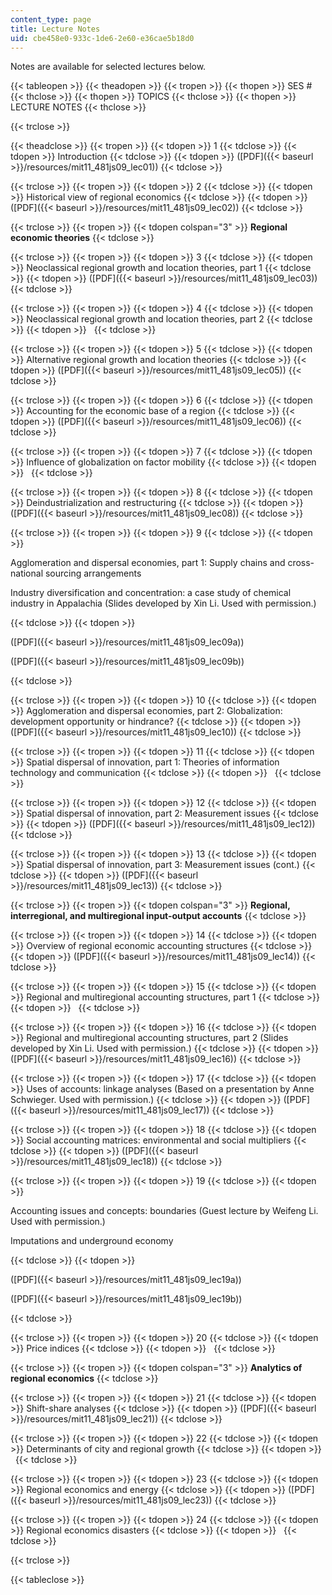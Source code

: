 ```yaml
---
content_type: page
title: Lecture Notes
uid: cbe458e0-933c-1de6-2e60-e36cae5b18d0
---
```


Notes are available for selected lectures below.

{{< tableopen >}}
{{< theadopen >}}
{{< tropen >}}
{{< thopen >}}
SES #
{{< thclose >}}
{{< thopen >}}
TOPICS
{{< thclose >}}
{{< thopen >}}
LECTURE NOTES
{{< thclose >}}

{{< trclose >}}

{{< theadclose >}}
{{< tropen >}}
{{< tdopen >}}
1
{{< tdclose >}}
{{< tdopen >}}
Introduction
{{< tdclose >}}
{{< tdopen >}}
([PDF]({{< baseurl >}}/resources/mit11_481js09_lec01))
{{< tdclose >}}

{{< trclose >}}
{{< tropen >}}
{{< tdopen >}}
2
{{< tdclose >}}
{{< tdopen >}}
Historical view of regional economics
{{< tdclose >}}
{{< tdopen >}}
([PDF]({{< baseurl >}}/resources/mit11_481js09_lec02))
{{< tdclose >}}

{{< trclose >}}
{{< tropen >}}
{{< tdopen colspan="3" >}}
**Regional economic theories**
{{< tdclose >}}

{{< trclose >}}
{{< tropen >}}
{{< tdopen >}}
3
{{< tdclose >}}
{{< tdopen >}}
Neoclassical regional growth and location theories, part 1
{{< tdclose >}}
{{< tdopen >}}
([PDF]({{< baseurl >}}/resources/mit11_481js09_lec03))
{{< tdclose >}}

{{< trclose >}}
{{< tropen >}}
{{< tdopen >}}
4
{{< tdclose >}}
{{< tdopen >}}
Neoclassical regional growth and location theories, part 2
{{< tdclose >}}
{{< tdopen >}}
 
{{< tdclose >}}

{{< trclose >}}
{{< tropen >}}
{{< tdopen >}}
5
{{< tdclose >}}
{{< tdopen >}}
Alternative regional growth and location theories
{{< tdclose >}}
{{< tdopen >}}
([PDF]({{< baseurl >}}/resources/mit11_481js09_lec05))
{{< tdclose >}}

{{< trclose >}}
{{< tropen >}}
{{< tdopen >}}
6
{{< tdclose >}}
{{< tdopen >}}
Accounting for the economic base of a region
{{< tdclose >}}
{{< tdopen >}}
([PDF]({{< baseurl >}}/resources/mit11_481js09_lec06))
{{< tdclose >}}

{{< trclose >}}
{{< tropen >}}
{{< tdopen >}}
7
{{< tdclose >}}
{{< tdopen >}}
Influence of globalization on factor mobility
{{< tdclose >}}
{{< tdopen >}}
 
{{< tdclose >}}

{{< trclose >}}
{{< tropen >}}
{{< tdopen >}}
8
{{< tdclose >}}
{{< tdopen >}}
Deindustrialization and restructuring
{{< tdclose >}}
{{< tdopen >}}
([PDF]({{< baseurl >}}/resources/mit11_481js09_lec08))
{{< tdclose >}}

{{< trclose >}}
{{< tropen >}}
{{< tdopen >}}
9
{{< tdclose >}}
{{< tdopen >}}


Agglomeration and dispersal economies, part 1: Supply chains and cross-national sourcing arrangements

Industry diversification and concentration: a case study of chemical industry in Appalachia (Slides developed by Xin Li. Used with permission.)


{{< tdclose >}}
{{< tdopen >}}


([PDF]({{< baseurl >}}/resources/mit11_481js09_lec09a))

([PDF]({{< baseurl >}}/resources/mit11_481js09_lec09b))


{{< tdclose >}}

{{< trclose >}}
{{< tropen >}}
{{< tdopen >}}
10
{{< tdclose >}}
{{< tdopen >}}
Agglomeration and dispersal economies, part 2: Globalization: development opportunity or hindrance?
{{< tdclose >}}
{{< tdopen >}}
([PDF]({{< baseurl >}}/resources/mit11_481js09_lec10))
{{< tdclose >}}

{{< trclose >}}
{{< tropen >}}
{{< tdopen >}}
11
{{< tdclose >}}
{{< tdopen >}}
Spatial dispersal of innovation, part 1: Theories of information technology and communication
{{< tdclose >}}
{{< tdopen >}}
 
{{< tdclose >}}

{{< trclose >}}
{{< tropen >}}
{{< tdopen >}}
12
{{< tdclose >}}
{{< tdopen >}}
Spatial dispersal of innovation, part 2: Measurement issues
{{< tdclose >}}
{{< tdopen >}}
([PDF]({{< baseurl >}}/resources/mit11_481js09_lec12))
{{< tdclose >}}

{{< trclose >}}
{{< tropen >}}
{{< tdopen >}}
13
{{< tdclose >}}
{{< tdopen >}}
Spatial dispersal of innovation, part 3: Measurement issues (cont.)
{{< tdclose >}}
{{< tdopen >}}
([PDF]({{< baseurl >}}/resources/mit11_481js09_lec13))
{{< tdclose >}}

{{< trclose >}}
{{< tropen >}}
{{< tdopen colspan="3" >}}
**Regional, interregional, and multiregional input-output accounts**
{{< tdclose >}}

{{< trclose >}}
{{< tropen >}}
{{< tdopen >}}
14
{{< tdclose >}}
{{< tdopen >}}
Overview of regional economic accounting structures
{{< tdclose >}}
{{< tdopen >}}
([PDF]({{< baseurl >}}/resources/mit11_481js09_lec14))
{{< tdclose >}}

{{< trclose >}}
{{< tropen >}}
{{< tdopen >}}
15
{{< tdclose >}}
{{< tdopen >}}
Regional and multiregional accounting structures, part 1
{{< tdclose >}}
{{< tdopen >}}
 
{{< tdclose >}}

{{< trclose >}}
{{< tropen >}}
{{< tdopen >}}
16
{{< tdclose >}}
{{< tdopen >}}
Regional and multiregional accounting structures, part 2 (Slides developed by Xin Li. Used with permission.)
{{< tdclose >}}
{{< tdopen >}}
([PDF]({{< baseurl >}}/resources/mit11_481js09_lec16))
{{< tdclose >}}

{{< trclose >}}
{{< tropen >}}
{{< tdopen >}}
17
{{< tdclose >}}
{{< tdopen >}}
Uses of accounts: linkage analyses (Based on a presentation by Anne Schwieger. Used with permission.)
{{< tdclose >}}
{{< tdopen >}}
([PDF]({{< baseurl >}}/resources/mit11_481js09_lec17))
{{< tdclose >}}

{{< trclose >}}
{{< tropen >}}
{{< tdopen >}}
18
{{< tdclose >}}
{{< tdopen >}}
Social accounting matrices: environmental and social multipliers
{{< tdclose >}}
{{< tdopen >}}
([PDF]({{< baseurl >}}/resources/mit11_481js09_lec18))
{{< tdclose >}}

{{< trclose >}}
{{< tropen >}}
{{< tdopen >}}
19
{{< tdclose >}}
{{< tdopen >}}


Accounting issues and concepts: boundaries (Guest lecture by Weifeng Li. Used with permission.)

Imputations and underground economy


{{< tdclose >}}
{{< tdopen >}}


([PDF]({{< baseurl >}}/resources/mit11_481js09_lec19a))

([PDF]({{< baseurl >}}/resources/mit11_481js09_lec19b))


{{< tdclose >}}

{{< trclose >}}
{{< tropen >}}
{{< tdopen >}}
20
{{< tdclose >}}
{{< tdopen >}}
Price indices
{{< tdclose >}}
{{< tdopen >}}
 
{{< tdclose >}}

{{< trclose >}}
{{< tropen >}}
{{< tdopen colspan="3" >}}
**Analytics of regional economics**
{{< tdclose >}}

{{< trclose >}}
{{< tropen >}}
{{< tdopen >}}
21
{{< tdclose >}}
{{< tdopen >}}
Shift-share analyses
{{< tdclose >}}
{{< tdopen >}}
([PDF]({{< baseurl >}}/resources/mit11_481js09_lec21))
{{< tdclose >}}

{{< trclose >}}
{{< tropen >}}
{{< tdopen >}}
22
{{< tdclose >}}
{{< tdopen >}}
Determinants of city and regional growth
{{< tdclose >}}
{{< tdopen >}}
 
{{< tdclose >}}

{{< trclose >}}
{{< tropen >}}
{{< tdopen >}}
23
{{< tdclose >}}
{{< tdopen >}}
Regional economics and energy
{{< tdclose >}}
{{< tdopen >}}
([PDF]({{< baseurl >}}/resources/mit11_481js09_lec23))
{{< tdclose >}}

{{< trclose >}}
{{< tropen >}}
{{< tdopen >}}
24
{{< tdclose >}}
{{< tdopen >}}
Regional economics disasters
{{< tdclose >}}
{{< tdopen >}}
 
{{< tdclose >}}

{{< trclose >}}

{{< tableclose >}}